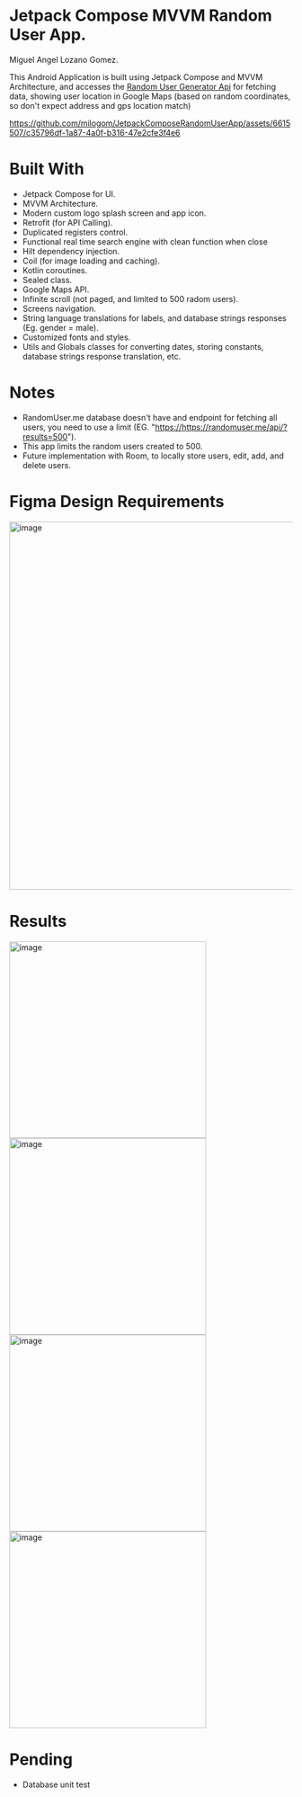 # Jetpack Compose MVVM Random User App.
Miguel Angel Lozano Gomez.

This Android Application is built using Jetpack Compose and MVVM Architecture, and accesses the [Random User Generator Api](https://randomuser.me/documentation) for fetching data, showing user location in Google Maps (based on random coordinates, so don't expect address and gps location match)

https://github.com/milogom/JetpackComposeRandomUserApp/assets/6615507/c35796df-1a87-4a0f-b316-47e2cfe3f4e6

# Built With
+ Jetpack Compose for UI.
+ MVVM Architecture.
+ Modern custom logo splash screen and app icon. 
+ Retrofit (for API Calling).
+ Duplicated registers control.
+ Functional real time search engine with clean function when close
+ Hilt dependency injection.
+ Coil (for image loading and caching).
+ Kotlin coroutines.
+ Sealed class.
+ Google Maps API.
+ Infinite scroll (not paged, and limited to 500 radom users).
+ Screens navigation.
+ String language translations for labels, and database strings responses (Eg. gender = male).
+ Customized fonts and styles.
+ Utils and Globals classes for converting dates, storing constants, database strings response translation, etc.

# Notes
+ RandomUser.me database doesn't have and endpoint for fetching all users, you need to use a limit (EG. "[https://](https://randomuser.me/api/?results=500)https://randomuser.me/api/?results=500").
+ This app limits the random users created to 500.
+ Future implementation with Room, to locally store users, edit, add, and delete users.

# Figma Design Requirements
<img width="655" alt="image" src="https://github.com/milogom/JetpackComposeRandomUserApp/assets/6615507/a4fc4367-4801-47bd-9907-e6fe08184ff2">

# Results
<img width="350" alt="image" src="https://github.com/milogom/JetpackComposeRandomUserApp/assets/6615507/72179661-342a-49f5-8055-2f4e358a9b45">
<img width="350" alt="image" src="https://github.com/milogom/JetpackComposeRandomUserApp/assets/6615507/6b886cc5-b419-487c-bac7-af16f059c782">
<img width="350" alt="image" src="https://github.com/milogom/JetpackComposeRandomUserApp/assets/6615507/425da3c2-9182-4ec3-96d5-b38ff35b2ede">
<img width="350" alt="image" src="https://github.com/milogom/JetpackComposeRandomUserApp/assets/6615507/af06d9ba-af71-448a-bf99-cac8de1b3e3e">



# Pending
+ Database unit test







